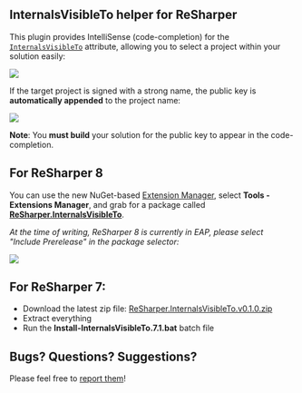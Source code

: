 ## InternalsVisibleTo helper for ReSharper ##

This plugin provides IntelliSense (code-completion) for the [`InternalsVisibleTo`](http://msdn.microsoft.com/en-us/library/system.runtime.compilerservices.internalsvisibletoattribute.aspx) attribute, allowing you to select a project within your solution easily:

![](http://i.imgur.com/zxYEfoX.png)

If the target project is signed with a strong name, the public key is **automatically appended** to the project name:

![](http://i.imgur.com/cjDEZEZ.png)

**Note**: You **must build** your solution for the public key to appear in the code-completion.

For ReSharper 8
-
You can use the new NuGet-based [Extension Manager](http://blogs.jetbrains.com/dotnet/2013/05/resharper-8-eap-nuget-based-extension-manager/), select **Tools - Extensions Manager**, and grab for a package called [**ReSharper.InternalsVisibleTo**](https://resharper-plugins.jetbrains.com/packages/ReSharper.InternalsVisibleTo/).

*At the time of writing, ReSharper 8 is currently in EAP, please select "Include Prerelease" in the package selector:*

![](http://i.imgur.com/IGrO9XE.png)

For ReSharper 7:
- 
- Download the latest zip file: [ReSharper.InternalsVisibleTo.v0.1.0.zip](https://github.com/hmemcpy/ReSharper.InternalsVisibleTo/raw/releases/ReSharper.InternalsVisibleTo.v0.1.0.zip)
- Extract everything
- Run the **Install-InternalsVisibleTo.7.1.bat** batch file

## Bugs? Questions? Suggestions?

Please feel free to [report them](../../issues)!
